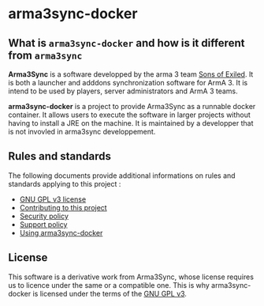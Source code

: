 # arma3sync-docker

## What is `arma3sync-docker` and how is it different from `arma3sync`

**Arma3Sync** is a software developped by the arma 3 team [Sons of Exiled](http://sonsofexiled.fr/). It is both a launcher and adddons synchronization software for ArmA 3. It is intend to be used by players, server administrators and ArmA 3 teams.

**arma3sync-docker** is a project to provide Arma3Sync as a runnable docker container. It allows users to execute the software in larger projects without having to install a JRE on the machine. It is maintained by a developper that is not invovled in arma3sync developpement.

## Rules and standards

The following documents provide additional informations on rules and standards applying to this project :

*   [GNU GPL v3 license](../LICENSE.md)
*   [Contributing to this project](./CONTRIBUTING.md)
*   [Security policy](./SECURITY.md)
*   [Support policy](./SUPPORT.md)
*   [Using arma3sync-docker](./USAGE.md)

## License

This software is a derivative work from Arma3Sync, whose license requires us to licence under the same or a compatible one. This is why arma3sync-docker is licensed under the terms of the [GNU GPL v3](https://github.com/ArwynFr/arma3sync-docker/blob/master/LICENSE).
